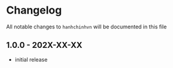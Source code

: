 # Changelog

All notable changes to `hanhchinhvn` will be documented in this file

## 1.0.0 - 202X-XX-XX

- initial release

